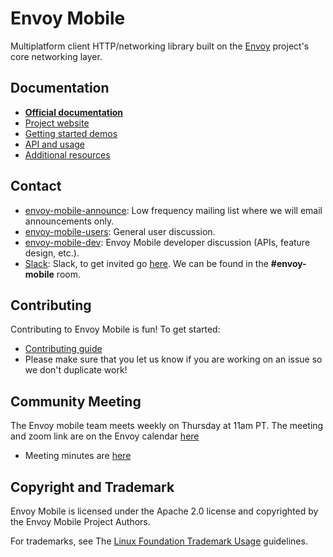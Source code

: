 # Envoy Mobile

Multiplatform client HTTP/networking library built on the [Envoy](https://www.envoyproxy.io) project's core networking layer.

## Documentation

- **[Official documentation](https://envoy-mobile.github.io/docs/envoy-mobile/latest/index.html)**
- [Project website](https://envoy-mobile.github.io)
- [Getting started demos](https://envoy-mobile.github.io/docs/envoy-mobile/latest/start/start.html)
- [API and usage](https://envoy-mobile.github.io/docs/envoy-mobile/latest/api/api.html)
- [Additional resources](https://envoy-mobile.github.io/docs/envoy-mobile/latest/intro/additional_resources.html)

## Contact

* [envoy-mobile-announce](https://groups.google.com/forum/#!forum/envoy-mobile-announce): Low
  frequency mailing list where we will email announcements only.
* [envoy-mobile-users](https://groups.google.com/forum/#!forum/envoy-mobile-users): General user
  discussion.
* [envoy-mobile-dev](https://groups.google.com/forum/#!forum/envoy-mobile-dev): Envoy Mobile
  developer discussion (APIs, feature design, etc.).
* [Slack](https://envoyproxy.slack.com): Slack, to get invited go
  [here](https://envoyslack.cncf.io). We can be found in the **#envoy-mobile** room.

## Contributing

Contributing to Envoy Mobile is fun! To get started:

* [Contributing guide](CONTRIBUTING.md)
* Please make sure that you let us know if you are working on an issue so we don't duplicate work!

## Community Meeting

The Envoy mobile team meets weekly on Thursday at 11am PT. The meeting and zoom link are on the
Envoy calendar [here](https://goo.gl/PkDijT)

* Meeting minutes are [here](https://docs.google.com/document/d/1T5qNoUxh80HkCia7XXxUCC8CFs9W6UVx6S5r7n688Ns)

## Copyright and Trademark

Envoy Mobile is licensed under the Apache 2.0 license and copyrighted by the Envoy Mobile Project Authors.

For trademarks, see The [Linux Foundation Trademark Usage](https://www.linuxfoundation.org/trademark-usage/) guidelines.
